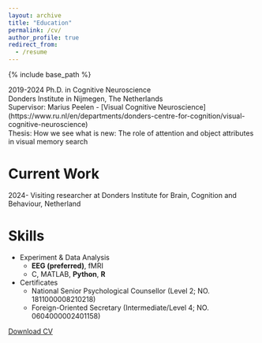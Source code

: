 ```yaml
---
layout: archive
title: "Education"
permalink: /cv/
author_profile: true
redirect_from:
  - /resume
---
```


{% include base_path %}


<p style="line-height: 1.25;">2019-2024	Ph.D. in Cognitive Neuroscience<br/>
Donders Institute in Nijmegen, The Netherlands<br/>
Supervisor: Marius Peelen - [Visual Cognitive Neuroscience](https://www.ru.nl/en/departments/donders-centre-for-cognition/visual-cognitive-neuroscience)<br/>
Thesis: How we see what is new: The role of attention and object attributes in visual memory search</p>


Current Work
======
2024-	Visiting researcher at Donders Institute for Brain, Cognition and Behaviour, Netherland

  
Skills
======
* Experiment & Data Analysis
  * **EEG (preferred)**, fMRI
  * C, MATLAB, **Python**, **R**
* Certificates
  * National Senior Psychological Counsellor (Level 2; NO. 1811000008210218)
  * Foreign-Oriented Secretary (Intermediate/Level 4; NO. 0604000002401158)

[Download CV](https://github.com/shangll/shangll.github.io/blob/master/files/CV%20-%20Linlin%20Shang.pdf)

